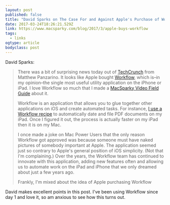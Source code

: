 ```yaml
---
layout: post 
published: false 
title: "David Sparks on The Case For and Against Apple's Purchase of Workflow" 
date: 2017-03-24T18:26:21.529Z 
link: https://www.macsparky.com/blog/2017/3/apple-buys-workflow 
tags:
  - links
ogtype: article 
bodyclass: post 
---
```


David Sparks:

> There was a bit of surprising news today out of [TechCrunch](https://techcrunch.com/2017/03/22/apple-has-acquired-workflow-a-powerful-automation-tool-for-ipad-and-iphone/) from Matthew Panzarino. It looks like Apple bought [Workflow](https://workflow.is), which is–in my opinion–the single most useful utility application on the iPhone or iPad. I love Workflow so much that I made a [MacSparky Video Field Guide](https://www.macsparky.com/workflowapp) about it.
> 
> Workflow is an application that allows you to glue together other applications on iOS and create automated tasks. For instance, [I use a Workflow recipe](https://www.macsparky.com/blog/2016/6/screencast-and-workflow-automating-pdfs-on-iphone-and-ipad) to automatically date and file PDF documents on my iPad. Once I figured it out, the process is actually faster on my iPad then it is on my Mac.
> 
> I once made a joke on Mac Power Users that the only reason Workflow got approved was because someone must have naked pictures of somebody important at Apple. The application seemed just so contrary to Apple's general position of iOS simplicity. (Not that I'm complaining.) Over the years, the Workflow team has continued to innovate with this application, adding new features often and allowing us to automate work on the iPad and iPhone that we only dreamed about just a few years ago.
> 
> Frankly, I'm mixed about the idea of Apple purchasing Workflow

David makes excellent points in this post. I've been using Workflow since day 1 and love it, so am anxious to see how this turns out.